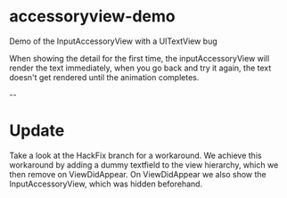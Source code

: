 # accessoryview-demo
Demo of the InputAccessoryView with a UITextView bug

When showing the detail for the first time, the inputAccessoryView will render the text immediately, when you go back and try it again, the text doesn't get rendered until the animation completes.

--

# Update
Take a look at the HackFix branch for a workaround.
We achieve this workaround by adding a dummy textfield to the view hierarchy, which we then remove on ViewDidAppear.
On ViewDidAppear we also show the InputAccessoryView, which was hidden beforehand.
